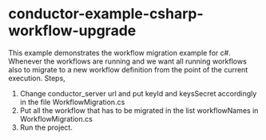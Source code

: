 # conductor-example-csharp-workflow-upgrade
This example demonstrates the workflow migration example for c#. Whenever the workflows are running and we want all running workflows also to migrate to a new workflow definition from the point of the current execution.
Steps,
1. Change conductor_server url and put keyId and keysSecret accordingly in the file WorkflowMigration.cs
2. Put all the workflow that has to be migrated in the list workflowNames in WorkflowMigration.cs
3. Run the project.

